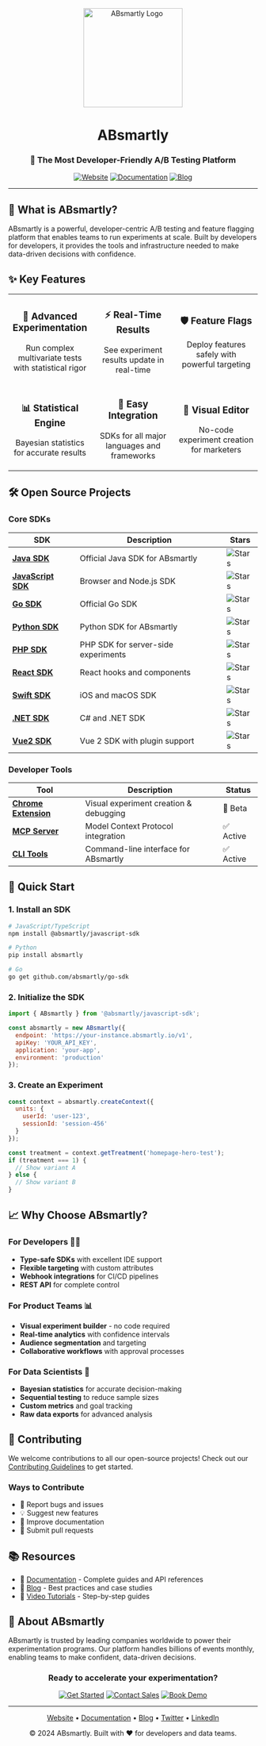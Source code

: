 <div align="center">
  <img src="https://docs.absmartly.com/img/logo.png" alt="ABsmartly Logo" width="200">
  
  # ABsmartly
  
  ### 🚀 The Most Developer-Friendly A/B Testing Platform
  
  [![Website](https://img.shields.io/badge/Website-absmartly.com-blue?style=for-the-badge)](https://www.absmartly.com)
  [![Documentation](https://img.shields.io/badge/Docs-Documentation-green?style=for-the-badge)](https://docs.absmartly.com)
  [![Blog](https://img.shields.io/badge/Blog-Read%20More-orange?style=for-the-badge)](https://www.absmartly.com/blog)
  
</div>

---

## 🎯 What is ABsmartly?

ABsmartly is a powerful, developer-centric A/B testing and feature flagging platform that enables teams to run experiments at scale. Built by developers for developers, it provides the tools and infrastructure needed to make data-driven decisions with confidence.


## ✨ Key Features

<table>
  <tr>
    <td align="center" width="33%">
      <h3>🔬 Advanced Experimentation</h3>
      <p>Run complex multivariate tests with statistical rigor</p>
    </td>
    <td align="center" width="33%">
      <h3>⚡ Real-Time Results</h3>
      <p>See experiment results update in real-time</p>
    </td>
    <td align="center" width="33%">
      <h3>🛡️ Feature Flags</h3>
      <p>Deploy features safely with powerful targeting</p>
    </td>
  </tr>
  <tr>
    <td align="center" width="33%">
      <h3>📊 Statistical Engine</h3>
      <p>Bayesian statistics for accurate results</p>
    </td>
    <td align="center" width="33%">
      <h3>🔌 Easy Integration</h3>
      <p>SDKs for all major languages and frameworks</p>
    </td>
    <td align="center" width="33%">
      <h3>🎨 Visual Editor</h3>
      <p>No-code experiment creation for marketers</p>
    </td>
  </tr>
</table>

## 🛠️ Open Source Projects

### Core SDKs

<div align="center">
  
| SDK | Description | Stars |
|-----|-------------|-------|
| [**Java SDK**](https://github.com/absmartly/java-sdk) | Official Java SDK for ABsmartly | ![Stars](https://img.shields.io/github/stars/absmartly/java-sdk?style=social) |
| [**JavaScript SDK**](https://github.com/absmartly/javascript-sdk) | Browser and Node.js SDK | ![Stars](https://img.shields.io/github/stars/absmartly/javascript-sdk?style=social) |
| [**Go SDK**](https://github.com/absmartly/go-sdk) | Official Go SDK | ![Stars](https://img.shields.io/github/stars/absmartly/go-sdk?style=social) |
| [**Python SDK**](https://github.com/absmartly/python3-sdk) | Python SDK for ABsmartly | ![Stars](https://img.shields.io/github/stars/absmartly/python3-sdk?style=social) |
| [**PHP SDK**](https://github.com/absmartly/php-sdk) | PHP SDK for server-side experiments | ![Stars](https://img.shields.io/github/stars/absmartly/php-sdk?style=social) |
| [**React SDK**](https://github.com/absmartly/react-sdk) | React hooks and components | ![Stars](https://img.shields.io/github/stars/absmartly/react-sdk?style=social) |
| [**Swift SDK**](https://github.com/absmartly/swift-sdk) | iOS and macOS SDK | ![Stars](https://img.shields.io/github/stars/absmartly/swift-sdk?style=social) |
| [**.NET SDK**](https://github.com/absmartly/dotnet-sdk) | C# and .NET SDK | ![Stars](https://img.shields.io/github/stars/absmartly/dotnet-sdk?style=social) |
| [**Vue2 SDK**](https://github.com/absmartly/vue2-sdk) | Vue 2 SDK with plugin support | ![Stars](https://img.shields.io/github/stars/absmartly/vue2-sdk?style=social) |

</div>

### Developer Tools

<div align="center">

| Tool | Description | Status |
|------|-------------|--------|
| [**Chrome Extension**](https://github.com/absmartly/absmartly-chrome-extension) | Visual experiment creation & debugging | 🚧 Beta |
| [**MCP Server**](https://github.com/absmartly/absmartly-mcp) | Model Context Protocol integration | ✅ Active |
| [**CLI Tools**](https://github.com/absmartly/cli) | Command-line interface for ABsmartly | ✅ Active |

</div>

## 🚀 Quick Start

### 1. Install an SDK

```bash
# JavaScript/TypeScript
npm install @absmartly/javascript-sdk

# Python
pip install absmartly

# Go
go get github.com/absmartly/go-sdk
```

### 2. Initialize the SDK

```javascript
import { ABsmartly } from '@absmartly/javascript-sdk';

const absmartly = new ABsmartly({
  endpoint: 'https://your-instance.absmartly.io/v1',
  apiKey: 'YOUR_API_KEY',
  application: 'your-app',
  environment: 'production'
});
```

### 3. Create an Experiment

```javascript
const context = absmartly.createContext({
  units: {
    userId: 'user-123',
    sessionId: 'session-456'
  }
});

const treatment = context.getTreatment('homepage-hero-test');
if (treatment === 1) {
  // Show variant A
} else {
  // Show variant B
}
```

## 📈 Why Choose ABsmartly?

### For Developers 👨‍💻
- **Type-safe SDKs** with excellent IDE support
- **Flexible targeting** with custom attributes
- **Webhook integrations** for CI/CD pipelines
- **REST API** for complete control

### For Product Teams 📊
- **Visual experiment builder** - no code required
- **Real-time analytics** with confidence intervals
- **Audience segmentation** and targeting
- **Collaborative workflows** with approval processes

### For Data Scientists 🔬
- **Bayesian statistics** for accurate decision-making
- **Sequential testing** to reduce sample sizes
- **Custom metrics** and goal tracking
- **Raw data exports** for advanced analysis

## 🤝 Contributing

We welcome contributions to all our open-source projects! Check out our [Contributing Guidelines](CONTRIBUTING.md) to get started.

### Ways to Contribute
- 🐛 Report bugs and issues
- 💡 Suggest new features
- 📖 Improve documentation
- 🔧 Submit pull requests

## 📚 Resources

- 📖 [Documentation](https://docs.absmartly.com) - Complete guides and API references
- 📝 [Blog](https://www.absmartly.com/blog) - Best practices and case studies
- 🎥 [Video Tutorials](https://www.youtube.com/@absmartly) - Step-by-step guides

## 🏢 About ABsmartly

ABsmartly is trusted by leading companies worldwide to power their experimentation programs. Our platform handles billions of events monthly, enabling teams to make confident, data-driven decisions.

<div align="center">
  <h3>Ready to accelerate your experimentation?</h3>
  
  [![Get Started](https://img.shields.io/badge/Get%20Started-Free%20Trial-success?style=for-the-badge&logo=rocket)](https://www.absmartly.com/signup)
  [![Contact Sales](https://img.shields.io/badge/Contact-Sales%20Team-blue?style=for-the-badge&logo=gmail)](https://www.absmartly.com/contact)
  [![Book Demo](https://img.shields.io/badge/Book-Live%20Demo-orange?style=for-the-badge&logo=calendar)](https://www.absmartly.com/demo)
</div>

---

<div align="center">
  <p>
    <a href="https://www.absmartly.com">Website</a> •
    <a href="https://docs.absmartly.com">Documentation</a> •
    <a href="https://www.absmartly.com/blog">Blog</a> •
    <a href="https://twitter.com/absmartly">Twitter</a> •
    <a href="https://www.linkedin.com/company/absmartly">LinkedIn</a>
  </p>
  
  <p>© 2024 ABsmartly. Built with ❤️ for developers and data teams.</p>
</div>